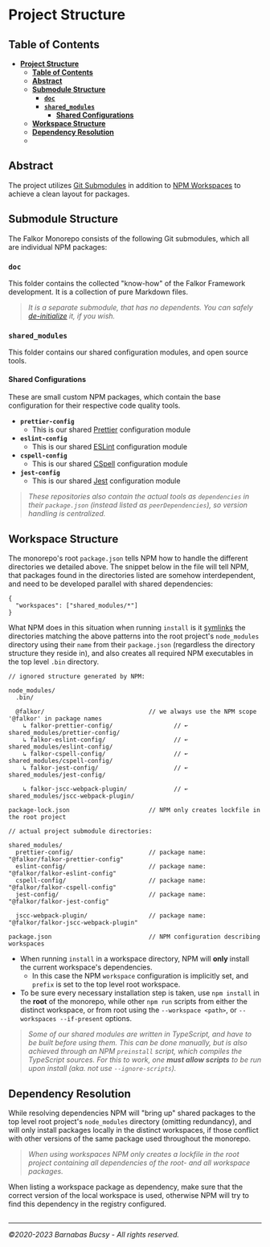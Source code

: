 # **Project Structure**

## **Table of Contents**

- [**Project Structure**](#project-structure)
  - [**Table of Contents**](#table-of-contents)
  - [**Abstract**](#abstract)
  - [**Submodule Structure**](#submodule-structure)
    - [**`doc`**](#doc)
    - [**`shared_modules`**](#shared_modules)
      - [**Shared Configurations**](#shared-configurations)
  - [**Workspace Structure**](#workspace-structure)
  - [**Dependency Resolution**](#dependency-resolution)
  - [](#)

## **Abstract**

The project utilizes [Git Submodules](https://git-scm.com/book/en/v2/Git-Tools-Submodules "Visit") in addition to [NPM Workspaces](https://docs.npmjs.com/cli/v9/using-npm/workspaces?v=true "Visit") to achieve a clean layout for packages.

## **Submodule Structure**

The Falkor Monorepo consists of the following Git submodules, which all are individual NPM packages:

### **`doc`**

This folder contains the collected "know-how" of the Falkor Framework development. It is a collection of pure Markdown files.

> _It is a separate submodule, that has no dependents. You can safely [de-initialize](../appendix/git-cheat-sheet.md#remove-a-submodule "Open") it, if you wish._

### **`shared_modules`**

This folder contains our shared configuration modules, and open source tools.

#### **Shared Configurations**

These are small custom NPM packages, which contain the base configuration for their respective code quality tools.

- **`prettier-config`**
  - This is our shared [Prettier](https://prettier.io/ "Visit") configuration module
- **`eslint-config`**
  - This is our shared [ESLint](https://eslint.org/ "Visit") configuration module
- **`cspell-config`**
  - This is our shared [CSpell](https://cspell.org/ "Visit") configuration module
- **`jest-config`**
  - This is our shared [Jest](https://jestjs.io/ "Visit") configuration module

> _These repositories also contain the actual tools as `dependencies` in their `package.json` (instead listed as `peerDependencies`), so version handling is centralized._

## **Workspace Structure**

The monorepo's root `package.json` tells NPM how to handle the different directories we detailed above. The snippet below in the file will tell NPM, that packages found in the directories listed are somehow interdependent, and need to be developed parallel with shared dependencies:

```jsonc
{
  "workspaces": ["shared_modules/*"]
}
```

What NPM does in this situation when running `install` is it [symlinks](https://en.wikipedia.org/wiki/Symbolic_link "Visit") the directories matching the above patterns into the root project's `node_modules` directory using their `name` from their `package.json` (regardless the directory structure they reside in), and also creates all required NPM executables in the top level `.bin` directory.

```jsonc
// ignored structure generated by NPM:

node_modules/
  .bin/

  @falkor/                             // we always use the NPM scope '@falkor' in package names
    ↳ falkor-prettier-config/                 // ↜ shared_modules/prettier-config/
    ↳ falkor-eslint-config/                   // ↜ shared_modules/eslint-config/
    ↳ falkor-cspell-config/                   // ↜ shared_modules/cspell-config/
    ↳ falkor-jest-config/                     // ↜ shared_modules/jest-config/

    ↳ falkor-jscc-webpack-plugin/             // ↜ shared_modules/jscc-webpack-plugin/

package-lock.json                      // NPM only creates lockfile in the root project

// actual project submodule directories:

shared_modules/
  prettier-config/                     // package name: "@falkor/falkor-prettier-config"
  eslint-config/                       // package name: "@falkor/falkor-eslint-config"
  cspell-config/                       // package name: "@falkor/falkor-cspell-config"
  jest-config/                         // package name: "@falkor/falkor-jest-config"

  jscc-webpack-plugin/                 // package name: "@falkor/falkor-jscc-webpack-plugin"

package.json                           // NPM configuration describing workspaces
```

- When running `install` in a workspace directory, NPM will **only** install the current workspace's dependencies.
  - In this case the NPM `workspace` configuration is implicitly set, and `prefix` is set to the top level root workspace.
- To be sure every necessary installation step is taken, use `npm install` in the **root** of the monorepo, while other `npm run` scripts from either the distinct workspace, or from root using the `--workspace <path>`, or `--workspaces --if-present` options.

> _Some of our shared modules are written in TypeScript, and have to be built before using them. This can be done manually, but is also achieved through an NPM `preinstall` script, which compiles the TypeScript sources. For this to work, one **must allow scripts** to be run upon install (aka. not use `--ignore-scripts`)._

## **Dependency Resolution**

While resolving dependencies NPM will "bring up" shared packages to the top level root project's `node_modules` directory (omitting redundancy), and will only install packages locally in the distinct workspaces, if those conflict with other versions of the same package used throughout the monorepo.

> _When using workspaces NPM only creates a lockfile in the root project containing all dependencies of the root- and all workspace packages._

When listing a workspace package as dependency, make sure that the correct version of the local workspace is used, otherwise NPM will try to find this dependency in the registry configured.

##

---

_©2020-2023 Barnabas Bucsy - All rights reserved._
